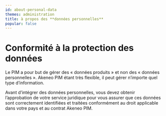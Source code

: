 ```yaml
---
id: about-personal-data
themes: administration
title: à propos des **données personnelles**
popular: false
---
```


# Conformité à la protection des données

Le PIM a pour but de gérer des « données produits » et non des « données personnelles ». Akeneo PIM étant très flexible, il peut gérer n’importe quel type d’information.

Avant d’intégrer des données personnelles, vous devez obtenir l’approbation de votre service juridique pour vous assurer que ces données sont correctement identifiées et traitées conformément au droit applicable dans votre pays et au contrat Akeneo PIM.
